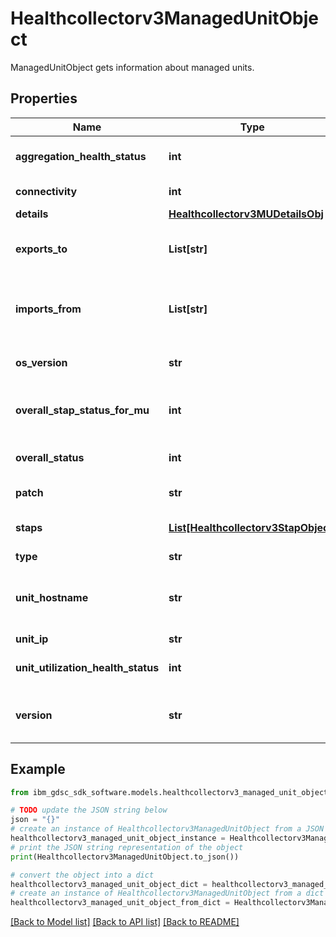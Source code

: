 # Healthcollectorv3ManagedUnitObject

ManagedUnitObject gets information about managed units.

## Properties

Name | Type | Description | Notes
------------ | ------------- | ------------- | -------------
**aggregation_health_status** | **int** | Aggregation health status. | [optional] 
**connectivity** | **int** | Connectivity status. | [optional] 
**details** | [**Healthcollectorv3MUDetailsObj**](Healthcollectorv3MUDetailsObj.md) |  | [optional] 
**exports_to** | **List[str]** | Aggregator the collector exports data to. | [optional] 
**imports_from** | **List[str]** | Collectors the aggregator imports data from. | [optional] 
**os_version** | **str** | Operating system version. | [optional] 
**overall_stap_status_for_mu** | **int** | Overall status of S-TAPs for the system. | [optional] 
**overall_status** | **int** | Overall system status. | [optional] 
**patch** | **str** | Patch number. | [optional] 
**staps** | [**List[Healthcollectorv3StapObject]**](Healthcollectorv3StapObject.md) | Details of S-TAPs for the system. | [optional] 
**type** | **str** | Unit type. | [optional] 
**unit_hostname** | **str** | Name of the Guardium Data Protection system. | [optional] 
**unit_ip** | **str** | IP address. | [optional] 
**unit_utilization_health_status** | **int** | Unit utilization status. | [optional] 
**version** | **str** | Guardium Data Protection version. | [optional] 

## Example

```python
from ibm_gdsc_sdk_software.models.healthcollectorv3_managed_unit_object import Healthcollectorv3ManagedUnitObject

# TODO update the JSON string below
json = "{}"
# create an instance of Healthcollectorv3ManagedUnitObject from a JSON string
healthcollectorv3_managed_unit_object_instance = Healthcollectorv3ManagedUnitObject.from_json(json)
# print the JSON string representation of the object
print(Healthcollectorv3ManagedUnitObject.to_json())

# convert the object into a dict
healthcollectorv3_managed_unit_object_dict = healthcollectorv3_managed_unit_object_instance.to_dict()
# create an instance of Healthcollectorv3ManagedUnitObject from a dict
healthcollectorv3_managed_unit_object_from_dict = Healthcollectorv3ManagedUnitObject.from_dict(healthcollectorv3_managed_unit_object_dict)
```
[[Back to Model list]](../README.md#documentation-for-models) [[Back to API list]](../README.md#documentation-for-api-endpoints) [[Back to README]](../README.md)


